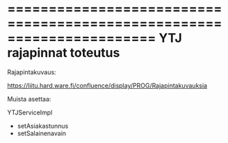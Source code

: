 ======================================================================
		       YTJ rajapinnat toteutus
======================================================================

Rajapintakuvaus:

  https://liitu.hard.ware.fi/confluence/display/PROG/Rajapintakuvauksia


Muista asettaa:

YTJServiceImpl
- setAsiakastunnus 
- setSalainenavain
